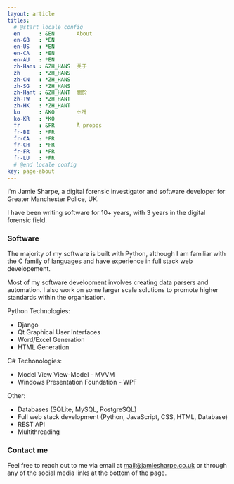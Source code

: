 ```yaml
---
layout: article
titles:
  # @start locale config
  en      : &EN       About
  en-GB   : *EN
  en-US   : *EN
  en-CA   : *EN
  en-AU   : *EN
  zh-Hans : &ZH_HANS  关于
  zh      : *ZH_HANS
  zh-CN   : *ZH_HANS
  zh-SG   : *ZH_HANS
  zh-Hant : &ZH_HANT  關於
  zh-TW   : *ZH_HANT
  zh-HK   : *ZH_HANT
  ko      : &KO       소개
  ko-KR   : *KO
  fr      : &FR       À propos
  fr-BE   : *FR
  fr-CA   : *FR
  fr-CH   : *FR
  fr-FR   : *FR
  fr-LU   : *FR
  # @end locale config
key: page-about
---
```


I'm Jamie Sharpe, a digital forensic investigator and software developer for Greater Manchester Police, UK.

I have been writing software for 10+ years, with 3 years in the digital forensic field.

### Software

The majority of my software is built with Python, although I am familiar with the C family of languages and have experience in full stack web developement.

Most of my software development involves creating data parsers and automation. I also work on some larger scale solutions to promote higher standards within the organisation.

Python Technologies:

* Django
* Qt Graphical User Interfaces
* Word/Excel Generation
* HTML Generation

C# Techonologies:

* Model View View-Model - MVVM
* Windows Presentation Foundation - WPF

Other:

* Databases (SQLite, MySQL, PostgreSQL)
* Full web stack development (Python, JavaScript, CSS, HTML, Database)
* REST API
* Multithreading

### Contact me

Feel free to reach out to me via email at [mail@jamiesharpe.co.uk](mailto:mail@jamiesharpe.co.uk) or through any of the social media links at the bottom of the page.

